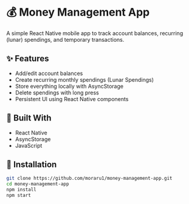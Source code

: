 # 💰 Money Management App

A simple React Native mobile app to track account balances, recurring (lunar) spendings, and temporary transactions.

## ✨ Features
- Add/edit account balances
- Create recurring monthly spendings (Lunar Spendings)
- Store everything locally with AsyncStorage
- Delete spendings with long press
- Persistent UI using React Native components

## 📱 Built With
- React Native
- AsyncStorage
- JavaScript

## 🔧 Installation

```bash
git clone https://github.com/moraru1/money-management-app.git
cd money-management-app
npm install
npm start
